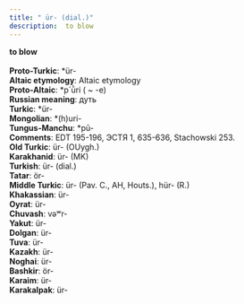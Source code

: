 ```yaml
---
title: " ür- (dial.)"
description:  to blow
---
```

<strong> to blow</strong><br><br>
<strong>Proto-Turkic</strong>:  *ür-<br>
<strong>Altaic etymology</strong>:  Altaic etymology<br>
<strong> Proto-Altaic</strong>:  *p`ū̀ri ( ~ -e)<br>
<strong>Russian meaning</strong>:  дуть<br>
<strong>Turkic</strong>:  *ür-<br>
<strong>Mongolian</strong>:  *(h)uri-<br>
<strong>Tungus-Manchu</strong>:  *pū-<br>
<strong>Comments</strong>:  EDT 195-196, ЭСТЯ 1, 635-636, Stachowski 253.<br>
<strong>Old Turkic</strong>:  ür- (OUygh.)<br>
<strong>Karakhanid</strong>:  ür- (MK)<br>
<strong>Turkish</strong>:  ür- (dial.)<br>
<strong>Tatar</strong>:  ör-<br>
<strong>Middle Turkic</strong>:  ür- (Pav. C., AH, Houts.), hür- (R.)<br>
<strong>Khakassian</strong>:  ür-<br>
<strong>Oyrat</strong>:  ür-<br>
<strong>Chuvash</strong>:  vǝʷr-<br>
<strong>Yakut</strong>:  ür-<br>
<strong>Dolgan</strong>:  ür-<br>
<strong>Tuva</strong>:  ür-<br>
<strong>Kazakh</strong>:  ür-<br>
<strong>Noghai</strong>:  ür-<br>
<strong>Bashkir</strong>:  ör-<br>
<strong>Karaim</strong>:  ür-<br>
<strong>Karakalpak</strong>:  ür-<br>



